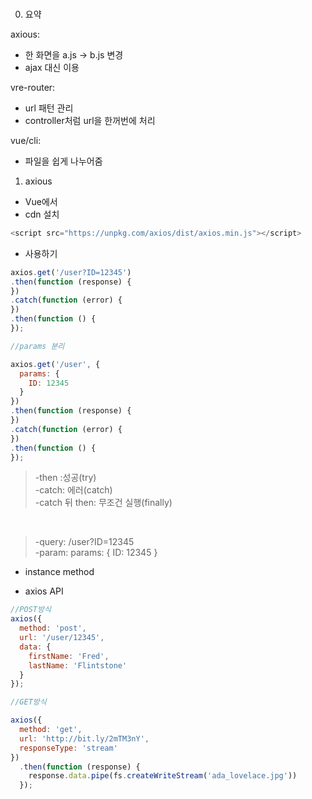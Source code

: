 ###

0. 요약

axious:
- 한 화면을 a.js -> b.js 변경
- ajax 대신 이용

vre-router: 
- url 패턴 관리
- controller처럼 url을 한꺼번에 처리

vue/cli:
- 파일을 쉽게 나누어줌

1. axious

- Vue에서 
- cdn 설치
```javascript
<script src="https://unpkg.com/axios/dist/axios.min.js"></script>
```
- 사용하기
```javascript
axios.get('/user?ID=12345')
.then(function (response) {
})
.catch(function (error) {
})
.then(function () {
});

//params 분리

axios.get('/user', {
  params: {
    ID: 12345
  }
})
.then(function (response) {
})
.catch(function (error) {
})
.then(function () {
});  
```
> -then :성공(try) <br>
> -catch: 에러(catch) <br>
> -catch 뒤 then: 무조건 실행(finally)

<br>

> -query: /user?ID=12345 <br>
> -param: params: { ID: 12345 }

- instance method

- axios API
```javascript
//POST방식
axios({
  method: 'post',
  url: '/user/12345',
  data: {
    firstName: 'Fred',
    lastName: 'Flintstone'
  }
});

//GET방식

axios({
  method: 'get',
  url: 'http://bit.ly/2mTM3nY',
  responseType: 'stream'
})
  .then(function (response) {
    response.data.pipe(fs.createWriteStream('ada_lovelace.jpg'))
  });
```
